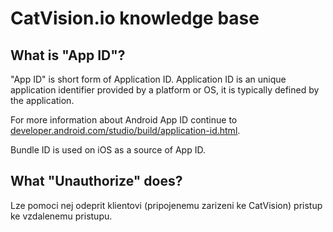 
# CatVision.io knowledge base

## What is "App ID"?  
"App ID" is short form of Application ID. Application ID is an unique application identifier provided by a platform or OS, it is typically defined by the application.

For more information about Android App ID continue to [developer.android.com/studio/build/application-id.html](https://developer.android.com/studio/build/application-id.html).

Bundle ID is used on iOS as a source of App ID.

## What "Unauthorize" does?
Lze pomoci nej odeprit klientovi (pripojenemu zarizeni ke CatVision) pristup ke vzdalenemu pristupu.

